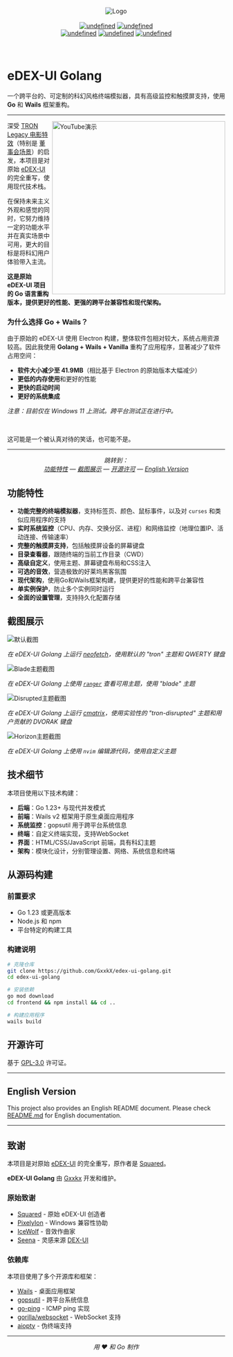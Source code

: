 <p align="center">
  <br>
  <img alt="Logo" src="media/logo.png">
  <br><br>
  <a href="https://github.com/GxxkX/edex-ui-golang/releases/latest"><img alt="undefined" src="https://img.shields.io/github/release/GxxkX/edex-ui-golang.svg?style=popout"></a>
  <a href="https://github.com/GxxkX/edex-ui-golang/blob/master/LICENSE"><img alt="undefined" src="https://img.shields.io/github/license/GxxkX/edex-ui-golang.svg?style=popout"></a>
  <br>
  <a href="https://github.com/GxxkX/edex-ui-golang/releases/download/latest/edex-ui-golang-windows.exe" target="_blank"><img alt="undefined" src="https://badgen.net/badge/下载/Windows/?color=blue&icon=windows&label"></a>
  <a href="https://github.com/GxxkX/edex-ui-golang/releases/download/latest/edex-ui-golang-macos.dmg" target="_blank"><img alt="undefined" src="https://badgen.net/badge/下载/macOS/?color=grey&icon=apple&label"></a>
  <a href="https://github.com/GxxkX/edex-ui-golang/releases/download/latest/edex-ui-golang-linux.AppImage" target="_blank"><img alt="undefined" src="https://badgen.net/badge/下载/Linux/?color=orange&icon=terminal&label"></a>
  <br><br><br>
</p>

# eDEX-UI Golang

一个跨平台的、可定制的科幻风格终端模拟器，具有高级监控和触摸屏支持，使用 **Go** 和 **Wails** 框架重构。

---

<a href="https://youtu.be/BGeY1rK19zA">
  <img align="right" width="400" alt="YouTube演示" src="media/youtube-demo-teaser.gif">
</a>

深受 [TRON Legacy 电影特效](https://web.archive.org/web/20170511000410/http://jtnimoy.com/blogs/projects/14881671)（特别是 [董事会场景](https://gmunk.com/TRON-Board-Room)）的启发，本项目是对原始 [eDEX-UI](https://github.com/GitSquared/edex-ui) 的完全重写，使用现代技术栈。

在保持未来主义外观和感觉的同时，它努力维持一定的功能水平并在真实场景中可用，更大的目标是将科幻用户体验带入主流。

**这是原始 eDEX-UI 项目的 Go 语言重构版本，提供更好的性能、更强的跨平台兼容性和现代架构。**

### 为什么选择 Go + Wails？

由于原始的 eDEX-UI 使用 Electron 构建，整体软件包相对较大，系统占用资源较高。因此我使用 **Golang + Wails + Vanilla** 重构了应用程序，显著减少了软件占用空间：

- **软件大小减少至 41.9MB**（相比基于 Electron 的原始版本大幅减少）
- **更低的内存使用**和更好的性能
- **更快的启动时间**
- **更好的系统集成**

*注意：目前仅在 Windows 11 上测试。跨平台测试正在进行中。*

<br>

这可能是一个被认真对待的笑话，也可能不是。

---

<p align="center">
  <em>跳转到：<br><a href="#功能特性">功能特性</a> — <a href="#截图展示">截图展示</a> — <a href="#开源许可">开源许可</a> — <a href="#english-version">English Version</a></em>
</p>

## 功能特性

- **功能完整的终端模拟器**，支持标签页、颜色、鼠标事件，以及对 `curses` 和类似应用程序的支持
- **实时系统监控**（CPU、内存、交换分区、进程）和网络监控（地理位置IP、活动连接、传输速率）
- **完整的触摸屏支持**，包括触摸屏设备的屏幕键盘
- **目录查看器**，跟随终端的当前工作目录（CWD）
- **高级自定义**，使用主题、屏幕键盘布局和CSS注入
- **可选的音效**，营造极致的好莱坞黑客氛围
- **现代架构**，使用Go和Wails框架构建，提供更好的性能和跨平台兼容性
- **单实例保护**，防止多个实例同时运行
- **全面的设置管理**，支持持久化配置存储

## 截图展示

![默认截图](media/screenshot_default.png)

_在 eDEX-UI Golang 上运行 [neofetch](https://github.com/dylanaraps/neofetch)，使用默认的 "tron" 主题和 QWERTY 键盘_

![Blade主题截图](media/screenshot_blade.png)

_在 eDEX-UI Golang 上使用 [`ranger`](https://github.com/ranger/ranger) 查看可用主题，使用 "blade" 主题_

![Disrupted主题截图](media/screenshot_disrupted.png)

_在 eDEX-UI Golang 上运行 [cmatrix](https://github.com/abishekvashok/cmatrix)，使用实验性的 "tron-disrupted" 主题和用户贡献的 DVORAK 键盘_

![Horizon主题截图](media/screenshot_horizon.png)

_在 eDEX-UI Golang 上使用 `nvim` 编辑源代码，使用自定义主题_

## 技术细节

本项目使用以下技术构建：

- **后端**：Go 1.23+ 与现代并发模式
- **前端**：Wails v2 框架用于原生桌面应用程序
- **系统监控**：gopsutil 用于跨平台系统信息
- **终端**：自定义终端实现，支持WebSocket
- **界面**：HTML/CSS/JavaScript 前端，具有科幻主题
- **架构**：模块化设计，分别管理设置、网络、系统信息和终端

## 从源码构建

### 前置要求

- Go 1.23 或更高版本
- Node.js 和 npm
- 平台特定的构建工具

### 构建说明

```bash
# 克隆仓库
git clone https://github.com/GxxkX/edex-ui-golang.git
cd edex-ui-golang

# 安装依赖
go mod download
cd frontend && npm install && cd ..

# 构建应用程序
wails build
```

## 开源许可

基于 [GPL-3.0](https://github.com/GxxkX/edex-ui-golang/blob/master/LICENSE) 许可证。

---

## English Version

This project also provides an English README document. Please check [README.md](README.md) for English documentation.

---

## 致谢

本项目是对原始 [eDEX-UI](https://github.com/GitSquared/edex-ui) 的完全重写，原作者是 [Squared](https://github.com/GitSquared)。

**eDEX-UI Golang** 由 [Gxxkx](https://github.com/GxxkX) 开发和维护。

### 原始致谢

- [Squared](https://github.com/GitSquared) - 原始 eDEX-UI 创造者
- [PixelyIon](https://github.com/PixelyIon) - Windows 兼容性协助
- [IceWolf](https://soundcloud.com/iamicewolf) - 音效作曲家
- [Seena](https://github.com/seenaburns) - 灵感来源 [DEX-UI](https://github.com/seenaburns/dex-ui)

### 依赖库

本项目使用了多个开源库和框架：

- [Wails](https://wails.io/) - 桌面应用框架
- [gopsutil](https://github.com/shirou/gopsutil) - 跨平台系统信息
- [go-ping](https://github.com/go-ping/ping) - ICMP ping 实现
- [gorilla/websocket](https://github.com/gorilla/websocket) - WebSocket 支持
- [aiopty](https://github.com/iyzyi/aiopty) - 伪终端支持

---

<p align="center">
  <em>用 ❤️ 和 Go 制作</em>
</p>








